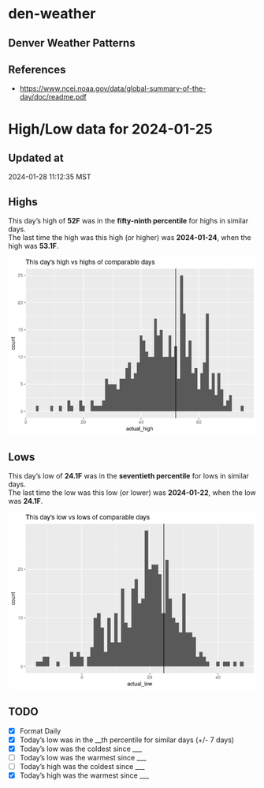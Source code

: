 

# den-weather

## Denver Weather Patterns

## References

- <https://www.ncei.noaa.gov/data/global-summary-of-the-day/doc/readme.pdf>

# High/Low data for 2024-01-25

## Updated at

2024-01-28 11:12:35 MST

## Highs

This day’s high of **52F** was in the **fifty-ninth percentile** for
highs in similar days.  
The last time the high was this high (or higher) was **2024-01-24**,
when the high was **53.1F**.

![](readme_files/figure-commonmark/unnamed-chunk-4-1.png)

## Lows

This day’s low of **24.1F** was in the **seventieth percentile** for
lows in similar days.  
The last time the low was this low (or lower) was **2024-01-22**, when
the low was **24.1F**.

![](readme_files/figure-commonmark/unnamed-chunk-6-1.png)

## TODO

- [x] Format Daily
- [x] Today’s low was in the \_\_th percentile for similar days (+/- 7
  days)
- [x] Today’s low was the coldest since \_\_\_
- [ ] Today’s low was the warmest since \_\_\_
- [ ] Today’s high was the coldest since \_\_\_
- [x] Today’s high was the warmest since \_\_\_
